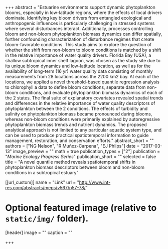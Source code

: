 +++
abstract = "Estuarine environments support dynamic phytoplankton blooms, especially in low-latitude regions, where the effects of local drivers dominate. Identifying key bloom drivers from entangled ecological and anthropogenic influences is particularly challenging in stressed systems where several disturbances interact. Additionally, processes controlling bloom and non-bloom phytoplankton biomass dynamics can differ spatially, further confounding characterization of disturbance regimes that create bloom-favorable conditions. This study aims to explore the question of whether the shift from non-bloom to bloom conditions is matched by a shift in the relative importance of water quality drivers. Florida Bay (USA), a shallow subtropical inner shelf lagoon, was chosen as the study site due to its unique bloom dynamics and low-latitude location, as well as for the availability of long-term (16 yr) water quality data consisting of monthly measurements from 28 locations across the 2200 km2 bay. At each of the locations, we applied a novel threshold-based quantile regression analysis to chlorophyll a data to define bloom conditions, separate data from non-bloom conditions, and evaluate phytoplankton biomass dynamics of each of the 2 states. The final suite of explanatory covariates revealed spatial trends and differences in the relative importance of water quality descriptors of phytoplankton between the 2 conditions. The effects of turbidity and salinity on phytoplankton biomass became pronounced during blooms, whereas non-bloom conditions were primarily explained by autoregressive phytoplankton biomass trends and nutrient dynamics. The proposed analytical approach is not limited to any particular aquatic system type, and can be used to produce practical spatiotemporal information to guide management, restoration, and conservation efforts."
abstract_short = ""
authors = ["NG Nelson", "R Muñoz-Carpena", "EJ Phlips"]
date = "2017-03-13"
image_preview = ""
math = true
publication_types = ["2"]
publication = "*Marine Ecology Progress Series*"
publication_short = ""
selected = false
title = "A novel quantile method reveals spatiotemporal shifts in phytoplankton biomass descriptors between bloom and non-bloom conditions in a subtropical estuary"

[[url_custom]]
name = "Link"
url = "http://www.int-res.com/abstracts/meps/v567/p57-78/"

# Optional featured image (relative to `static/img/` folder).
[header]
image = ""
caption = ""

+++

